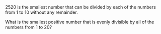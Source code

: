 2520 is the smallest number that can be divided by each of the numbers from 1
to 10 without any remainder.

What is the smallest positive number that is evenly divisible by all of
the numbers from 1 to 20?

